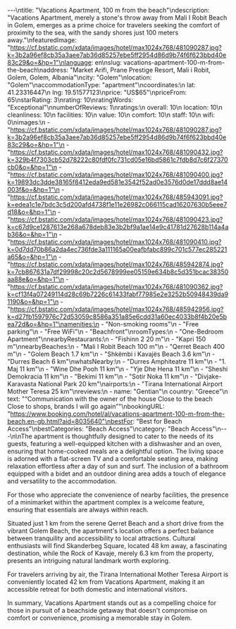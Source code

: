 ---\ntitle: "Vacations Apartment, 100 m from the beach"\ndescription: "Vacations Apartment, merely a stone's throw away from Mali I Robit Beach in Golem, emerges as a prime choice for travelers seeking the comfort of proximity to the sea, with the sandy shores just 100 meters away."\nfeaturedImage: "https://cf.bstatic.com/xdata/images/hotel/max1024x768/481090287.jpg?k=3b2a96ef8cb35a3aee7ab36d85257ebe5ff2954d86d9b74f6f623bbd40e83c29&o=&hp=1"\nlanguage: en\nslug: vacations-apartment-100-m-from-the-beach\naddress: "Market Arifi, Prane Prestige Resort, Mali i Robit, Golem, Golem, Albania"\ncity: "Golem"\nlocation: "Golem"\naccommodationType: "apartment"\ncoordinates:\n  lat: 41.23316447\n  lng: 19.51577123\nprice: "US$65"\npriceFrom: 65\nstarRating: 3\nrating: 10\nratingWords: "Exceptional"\nnumberOfReviews: 1\nratings:\n  overall: 10\n  location: 10\n  cleanliness: 10\n  facilities: 10\n  value: 10\n  comfort: 10\n  staff: 10\n  wifi: 0\nimages:\n  - "https://cf.bstatic.com/xdata/images/hotel/max1024x768/481090287.jpg?k=3b2a96ef8cb35a3aee7ab36d85257ebe5ff2954d86d9b74f6f623bbd40e83c29&o=&hp=1"\n  - "https://cf.bstatic.com/xdata/images/hotel/max1024x768/481090432.jpg?k=329b4f7303cb52d78222c80fdf0fc731cd05e16bd5861c7fdb8d7c6f27370cb0&o=&hp=1"\n  - "https://cf.bstatic.com/xdata/images/hotel/max1024x768/481090400.jpg?k=19893dc3dde38165f8412eda9ed581e3542f52ad0e3576d0de17ddd8ae14003f&o=&hp=1"\n  - "https://cf.bstatic.com/xdata/images/hotel/max1024x768/485943091.jpg?k=edea1c1e7bdc3c5d200afd4738f1e11e26982c066115cad16207630b5eee7d18&o=&hp=1"\n  - "https://cf.bstatic.com/xdata/images/hotel/max1024x768/481090423.jpg?k=c67d9ce1287613e268a678deb83e3b2bf9a1ae14e9c41781d27628b114a4ab36&o=&hp=1"\n  - "https://cf.bstatic.com/xdata/images/hotel/max1024x768/481090410.jpg?k=0d7dd70b86a2da4ec736fde3a111165a00eafbfabc899c701c577ec285221a65&o=&hp=1"\n  - "https://cf.bstatic.com/xdata/images/hotel/max1024x768/485942874.jpg?k=7cb867631a7df29998c20c2d5678999ee05159e634b8c5d351bcac38350aa88e&o=&hp=1"\n  - "https://cf.bstatic.com/xdata/images/hotel/max1024x768/481090362.jpg?k=cf13f4a07249114d28c69b7226c61433fabf77985e2e3252b50948439da91190&o=&hp=1"\n  - "https://cf.bstatic.com/xdata/images/hotel/max1024x768/485942956.jpg?k=d27fb1597976c72d53059c8586a351a85e6cdd31a60ec4033b8f4b20e5bea72d&o=&hp=1"\namenities:\n  - "Non-smoking rooms"\n  - "Free parking"\n  - "Free WiFi"\n  - "Beachfront"\nroomTypes:\n  - "One-Bedroom Apartment"\nnearbyRestaurants:\n  - "Fishinn 2 20 m"\n  - "Kapri 150 m"\nnearbyBeaches:\n  - "Mali I Robit Beach 100 m"\n  - "Qerret Beach 400 m"\n  - "Golem Beach 1.7 km"\n  - "Shkëmbi i Kavajës Beach 3.6 km"\n  - "Durres Beach 6 km"\nwhatsNearby:\n  - "Durres Amphiteatre 11 km"\n  - "1. Maj 11 km"\n  - "Wine Dhe Pooh 11 km"\n  - "Yje Dhe Hena 11 km"\n  - "Sheshi Demokracia 11 km"\n  - "Bekimi 11 km"\n  - "Sotir Noka 11 km"\n  - "Divjake-Karavasta National Park 20 km"\nairports:\n  - "Tirana International Airport Mother Teresa 25 km"\nreviews:\n  - name: "Gentian"\n    country: "Greece"\n    text: "“Communication with the owner of the house Close to the beach Close to shops, brands
I will go again”"\nbookingURL: "https://www.booking.com/hotel/al/vacations-apartment-100-m-from-the-beach.en-gb.html?aid=8035640"\nbestFor: "Best for Beach Access"\nbestCategories: "Beach Access"\ncategory: "Beach Access"\n---\n\nThe apartment is thoughtfully designed to cater to the needs of its guests, featuring a well-equipped kitchen with a dishwasher and an oven, ensuring that home-cooked meals are a delightful option. The living space is adorned with a flat-screen TV and a comfortable seating area, making relaxation effortless after a day of sun and surf. The inclusion of a bathroom equipped with a bidet and an outdoor dining area adds a touch of elegance and versatility to the accommodation.

For those who appreciate the convenience of nearby facilities, the presence of a minimarket within the apartment complex is a welcome feature, ensuring that essentials are always within reach.

Situated just 1 km from the serene Qerret Beach and a short drive from the vibrant Golem Beach, the apartment's location offers a perfect balance between tranquility and accessibility to local attractions. Cultural enthusiasts will find Skanderbeg Square, located 48 km away, a fascinating destination, while the Rock of Kavaje, merely 6.3 km from the property, presents an intriguing natural landmark worth exploring.

For travelers arriving by air, the Tirana International Mother Teresa Airport is conveniently located 42 km from Vacations Apartment, making it an accessible retreat for both domestic and international visitors.

In summary, Vacations Apartment stands out as a compelling choice for those in pursuit of a beachside getaway that doesn't compromise on comfort or convenience, promising a memorable stay in Golem.